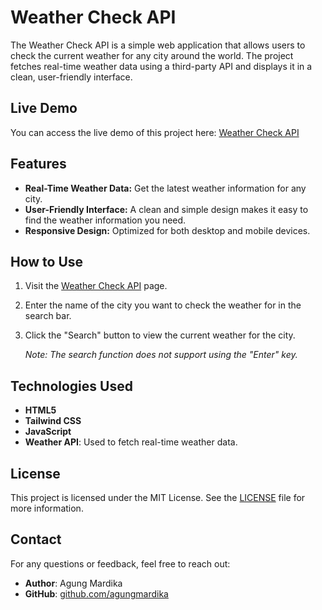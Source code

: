 # Weather Check API

The Weather Check API is a simple web application that allows users to check the current weather for any city around the world. The project fetches real-time weather data using a third-party API and displays it in a clean, user-friendly interface.

## Live Demo

You can access the live demo of this project here: [Weather Check API](https://agungmardika.github.io/weather_check_api/)

## Features

- **Real-Time Weather Data:** Get the latest weather information for any city.
- **User-Friendly Interface:** A clean and simple design makes it easy to find the weather information you need.
- **Responsive Design:** Optimized for both desktop and mobile devices.

## How to Use

1. Visit the [Weather Check API](https://agungmardika.github.io/weather_check_api/) page.
2. Enter the name of the city you want to check the weather for in the search bar.
3. Click the "Search" button to view the current weather for the city.
   
   *Note: The search function does not support using the "Enter" key.*

## Technologies Used

- **HTML5**
- **Tailwind CSS**
- **JavaScript**
- **Weather API**: Used to fetch real-time weather data.

## License

This project is licensed under the MIT License. See the [LICENSE](LICENSE) file for more information.

## Contact

For any questions or feedback, feel free to reach out:

- **Author**: Agung Mardika
- **GitHub**: [github.com/agungmardika](https://github.com/agungmardika)
